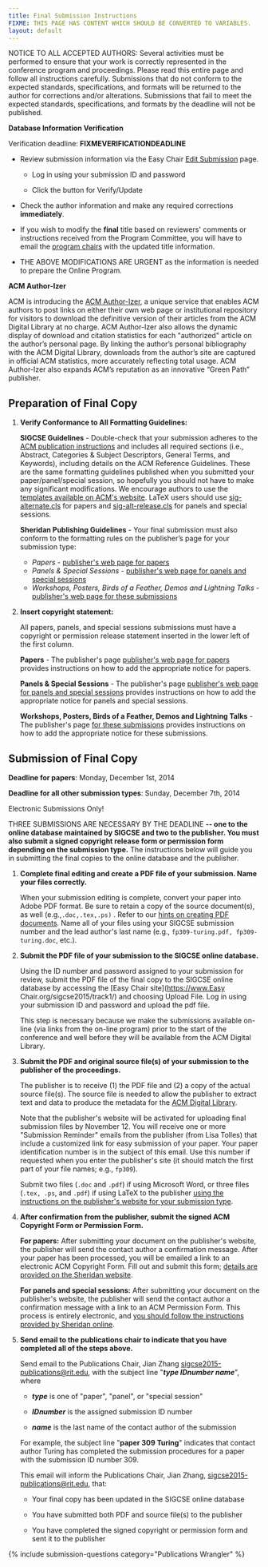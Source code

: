 ```yaml
---
title: Final Submission Instructions
FIXME: THIS PAGE HAS CONTENT WHICH SHOULD BE CONVERTED TO VARIABLES.
layout: default
---
```


NOTICE TO ALL ACCEPTED AUTHORS: Several activities must be performed to ensure that your work is correctly represented in the conference program and proceedings. Please read this entire page and follow all instructions carefully. Submissions that do not conform to the expected standards, specifications, and formats will be returned to the author for corrections and/or alterations. Submissions that fail to meet the expected standards, specifications, and formats by the deadline will not be published.

**Database Information Verification**

Verification deadline: **FIXMEVERIFICATIONDEADLINE**

* Review submission information via the Easy Chair [Edit Submission]({{site.data.cfp.track1url}}) page.

    * Log in using your submission ID and password

    * Click the button for Verify/Update

* Check the author information and make any required corrections **immediately**.

* If you wish to modify the **final** title based on reviewers' comments or instructions received from the Program Committee, you will have to email the [program chairs](mailto:sigcse2016-program@rit.edu) with the updated title information.

* THE ABOVE MODIFICATIONS ARE URGENT as the information is needed to prepare the Online Program.

**ACM Author-Izer**

ACM is introducing the [ACM Author-Izer](http://www.acm.org/publications/acm-author-izer-service), a unique service that enables ACM authors to post links on either their own web page or institutional repository for visitors to download the definitive version of their articles from the ACM Digital Library at no charge. ACM Author-Izer also allows the dynamic display of download and citation statistics for each "authorized" article on the author’s personal page. By linking the author’s personal bibliography with the ACM Digital Library, downloads from the author’s site are captured in official ACM statistics, more accurately reflecting total usage. ACM Author-Izer also expands ACM’s reputation as an innovative “Green Path” publisher.

<a name="finalcopy"></a>

## Preparation of Final Copy


1. **Verify Conformance to All Formatting Guidelines:**

    **SIGCSE Guidelines** - Double-check that your submission adheres to the
      [ACM publication instructions]({{site.data.publishing.acmpubguidelines}}) and includes
       all required sections (i.e., Abstract, Categories & Subject Descriptors,
       General Terms, and Keywords), including details on the ACM Reference
       Guidelines.  These are the same formatting guidelines published when you
       submitted your paper/panel/special session, so hopefully you should not
       have to make any significant modifications. We encourage authors to use
       the [templates available on ACM's website](http://www.acm.org/sigs/pubs/proceed/template.html).
       LaTeX users should use [sig-alternate.cls](http://sheridanprinting.com/typedept/sig-alternate.cls)
       for papers and [sig-alt-release.cls](http://sheridanprinting.com/typedept/sig-alt-release.cls)
       for panels and special sessions.

    **Sheridan Publishing Guidelines** - Your final submission must also conform
    to the formatting rules on the publisher’s page for your submission type:

    * *Papers* - [publisher's web page for papers](http://www.sheridanprinting.com/typedept/sigcse.htm#insertCopyright)
    * *Panels & Special Sessions* - [publisher's web page for panels and special sessions](http://www.sheridanprinting.com/typedept/sigcse2.htm#insertCopyright)
    * *Workshops, Posters, Birds of a Feather, Demos and Lightning Talks* -
    [publisher's web page for these submissions](http://www.sheridanprinting.com/typedept/sigcse3.htm#insertCopyright)


2. **Insert copyright statement:**

    All papers, panels, and special sessions submissions must have a copyright or permission release statement inserted in the lower left of the first column.

    **Papers** - The publisher's page [publisher's web page for papers](http://www.sheridanprinting.com/typedept/sigcse.htm#insertCopyright) provides instructions on how to add the appropriate notice for papers.

    **Panels & Special Sessions** - The publisher's page [publisher's web page for panels and special sessions](http://www.sheridanprinting.com/typedept/sigcse2.htm#insertCopyright) provides instructions on how to add the appropriate notice for panels and special sessions.

    **Workshops, Posters, Birds of a Feather, Demos and Lightning Talks** - The publisher's page [for these submissions](http://www.sheridanprinting.com/typedept/sigcse3.htm#insertCopyright) provides instructions on how to add the appropriate notice for these submissions.

## Submission of Final Copy

**Deadline for papers**: Monday, December 1st, 2014

**Deadline for all other submission types**: Sunday, December 7th, 2014

Electronic Submissions Only!

THREE SUBMISSIONS ARE NECESSARY BY THE DEADLINE **-- one to the online database maintained by SIGCSE and two to the publisher. You must also submit a signed copyright release form or permission form depending on the submission type.** The instructions below will guide you in submitting the final copies to the online database and the publisher.

1. **Complete final editing and create a PDF file of your submission. Name your files correctly.**

    When your submission editing is complete, convert your paper into Adobe PDF format. Be sure to retain a copy of the source document(s), as well (e.g.,`.doc,.tex,.ps)` . Refer to our [hints on creating PDF documents]({{site.base}}/authors/creating_pdf.html). Name all of your files using your SIGCSE submission number and the lead author's last name (e.g., `fp309-turing.pdf, fp309-turing.doc`, etc.).

2. **Submit the PDF file of your submission to the SIGCSE online database.**

    Using the ID number and password assigned to your submission for review, submit the PDF file of the final copy to the SIGCSE online database by accessing the [Easy Chair site](https://www.Easy Chair.org/sigcse2015/track1/) and choosing Upload File. Log in using your submission ID and password and upload the pdf file.

    This step is necessary because we make the submissions available on-line (via links from the on-line program) prior to the start of the conference and well before they will be available from the ACM Digital Library.

3. **Submit the PDF and original source file(s) of your submission to the publisher of the proceedings.**

    The publisher is to receive (1) the PDF file and (2) a copy of the actual source file(s). The source file is needed to allow the publisher to extract text and data to produce the metadata for the [ACM Digital Library](http://www.acm.org/dl).

    Note that the publisher's website will be activated for uploading final submission files by November 12. You will receive one or more "Submission Reminder" emails from the publisher (from Lisa Tolles) that include a customized link for easy submission of your paper. Your paper identification number is in the subject of this email. Use this number if requested when you enter the publisher's site (it should match the first part of your file names; e.g., `fp309`).

    Submit two files (`.doc` and `.pdf`) if using Microsoft Word, or three files (`.tex, .ps`, and `.pdf`) if using LaTeX to the publisher [using the instructions on the publisher's website for your submission type](#finalcopy).

4. **After confirmation from the publisher, submit the signed ACM Copyright Form or Permission Form.**

    **For papers:** After submitting your document on the publisher's website, the publisher will send the contact author a confirmation message. After your paper has been processed, you will be emailed a link to an electronic ACM Copyright Form. Fill out and submit this form; [details are provided on the Sheridan website](http://www.sheridanprinting.com/typedept/sigcse.htm).

    **For panels and special sessions:** After submitting your document on the publisher's website, the publisher will send the contact author a confirmation message with a link to an ACM Permission Form. This process is entirely electronic, and [you should follow the instructions provided by Sheridan online](http://www.sheridanprinting.com/typedept/sigcse2.htm).

5. **Send email to the publications chair to indicate that you have completed all of the steps above.**

    Send email to the Publications Chair, Jian Zhang [sigcse2015-publications@rit.edu](mailto:sigcse2015-publications@rit.edu), with the subject line "**_type IDnumber name_**", where

    * **_type_** is one of "paper", "panel", or "special session"

    * **_IDnumber_** is the assigned submission ID number

    * **_name_** is the last name of the contact author of the submission

    For example, the subject line "**paper 309 Turing**" indicates that contact author Turing has completed the submission procedures for a paper with the submission ID number 309.

    This email will inform the Publications Chair, Jian Zhang, [sigcse2015-publications@rit.edu](mailto:sigcse2015-publications@rit.edu), that:

    * Your final copy has been updated in the SIGCSE online database

    * You have submitted both PDF and source file(s) to the publisher

    * You have completed the signed copyright or permission form and sent it to the publisher

{% include submission-questions category="Publications Wrangler" %}
